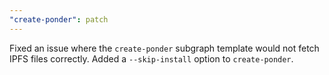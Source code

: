 ```yaml
---
"create-ponder": patch
---
```


Fixed an issue where the `create-ponder` subgraph template would not fetch IPFS files correctly. Added a `--skip-install` option to `create-ponder`.
